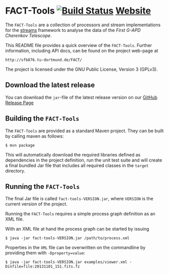 # FACT-Tools [![Build Status](https://travis-ci.org/fact-project/fact-tools.svg?branch=master)](https://travis-ci.org/fact-project/fact-tools) [Website](http://sfb876.tu-dortmund.de/FACT/)  


The `FACT-Tools` are a collection of processors and stream implementations
for the [streams](http://www.jwall.org/streams/) framework to analyse the data of the *First G-APD Cherenkov Telescope*.

This README file provides a quick overview of the `FACT-Tools`.
Further information, including API docs, can be found on the project web-page at

	http://sfb876.tu-dortmund.de/FACT/

The project is licensed under the GNU Public License, Version 3 (GPLv3).


## Download the latest release

You can download the `jar`-file of the latest release version on our 
[GitHub Release Page](https://github.com/fact-project/fact-tools/releases)


## Building the `FACT-Tools`


The `FACT-Tools` are provided as a standard Maven project.
They can be built by calling maven as follows:

```
$ mvn package
```

This will automatically download the required libraries defined as dependencies in the project definition, run the unit test suite and will create a final bundled Jar file that includes all required classes in the `target` directory.


## Running the `FACT-Tools`

The final Jar file is called `fact-tools-VERSION.jar`,
 where `VERSION` is the current version of the project.

Running the `FACT-Tools` requires a simple process graph definition as an XML file.

With an XML file at hand the process graph can be started by issuing

```
$ java -jar fact-tools-VERSION.jar /path/to/process.xml
```

Properties in the `XML` file can be overwritten on the commandline by providing them with `-Dproperty=value`:

```
$ java -jar fact-tools-VERSION.jar examples/viewer.xml -Dinfile=file:20131101_151.fits.fz
```
